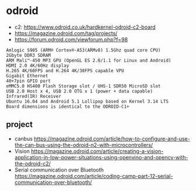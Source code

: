 # odroid

* c2: https://www.odroid.co.uk/hardkernel-odroid-c2-board
* https://magazine.odroid.com/tag/projects/
* https://forum.odroid.com/viewforum.php?f=98

```
Amlogic S905 (ARM® Cortex®-A53(ARMv8) 1.5Ghz quad core CPU)
2Gbyte DDR3 SDRAM
ARM Mali™-450 MP3 GPU (OpenGL ES 2.0/1.1 for Linux and Android)
HDMI 2.0 4K/60Hz display
H.265 4K/60FPS and H.264 4K/30FPS capable VPU
Gigabit Ethernet
40+7pin GPIO port
eMMC5.0 HS400 Flash Storage slot / UHS-1 SDR50 MicroSD slot
USB 2.0 Host x 4, USB 2.0 OTG x 1 (power + data capable)
Infrared(IR) Receiver
Ubuntu 16.04 and Android 5.1 Lollipop based on Kernel 3.14 LTS
Board dimensions is identical to the ODROID-C1+
```


## project
* canbus https://magazine.odroid.com/article/how-to-configure-and-use-the-can-bus-using-the-odroid-n2-with-microcontrollers/
* Vision https://magazine.odroid.com/article/creating-a-vision-application-in-low-power-situations-using-openvino-and-opencv-with-the-odroid-c2/
* Serial communication over Bluetooth https://magazine.odroid.com/article/coding-camp-part-12-serial-communication-over-bluetooth/ 
